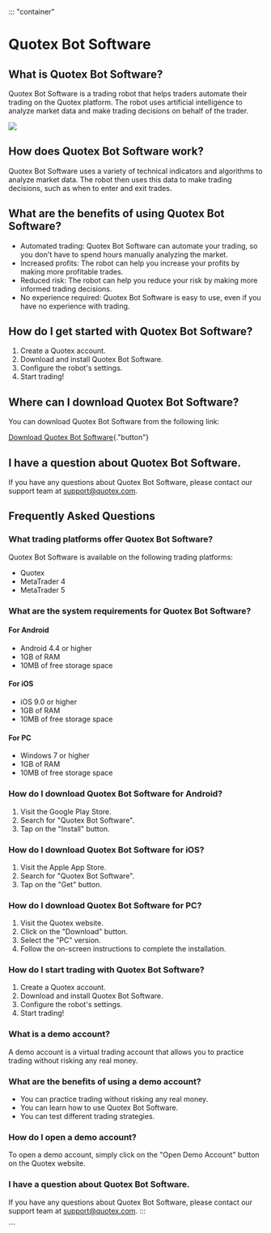 ::: \"container\"
# Quotex Bot Software

## What is Quotex Bot Software?

Quotex Bot Software is a trading robot that helps traders automate their
trading on the Quotex platform. The robot uses artificial intelligence
to analyze market data and make trading decisions on behalf of the
trader.

[![](https://static.quotex.io/files/4_en/300_250.jpg)](https://traff.sbs/brokerqxlid)

## How does Quotex Bot Software work?

Quotex Bot Software uses a variety of technical indicators and
algorithms to analyze market data. The robot then uses this data to make
trading decisions, such as when to enter and exit trades.

## What are the benefits of using Quotex Bot Software?

-   Automated trading: Quotex Bot Software can automate your trading, so
    you don\'t have to spend hours manually analyzing the market.
-   Increased profits: The robot can help you increase your profits by
    making more profitable trades.
-   Reduced risk: The robot can help you reduce your risk by making more
    informed trading decisions.
-   No experience required: Quotex Bot Software is easy to use, even if
    you have no experience with trading.

## How do I get started with Quotex Bot Software?

1.  Create a Quotex account.
2.  Download and install Quotex Bot Software.
3.  Configure the robot\'s settings.
4.  Start trading!

## Where can I download Quotex Bot Software?

You can download Quotex Bot Software from the following link:

[Download Quotex Bot
Software](\%22https://traff.sbs/brokerqxlid\%22){."button"}

## I have a question about Quotex Bot Software.

If you have any questions about Quotex Bot Software, please contact our
support team at support@quotex.com.

## Frequently Asked Questions

### What trading platforms offer Quotex Bot Software?

Quotex Bot Software is available on the following trading platforms:

-   Quotex
-   MetaTrader 4
-   MetaTrader 5

### What are the system requirements for Quotex Bot Software?

#### For Android

-   Android 4.4 or higher
-   1GB of RAM
-   10MB of free storage space

#### For iOS

-   iOS 9.0 or higher
-   1GB of RAM
-   10MB of free storage space

#### For PC

-   Windows 7 or higher
-   1GB of RAM
-   10MB of free storage space

### How do I download Quotex Bot Software for Android?

1.  Visit the Google Play Store.
2.  Search for "Quotex Bot Software".
3.  Tap on the "Install" button.

### How do I download Quotex Bot Software for iOS?

1.  Visit the Apple App Store.
2.  Search for "Quotex Bot Software".
3.  Tap on the "Get" button.

### How do I download Quotex Bot Software for PC?

1.  Visit the Quotex website.
2.  Click on the "Download" button.
3.  Select the "PC" version.
4.  Follow the on-screen instructions to complete the installation.

### How do I start trading with Quotex Bot Software?

1.  Create a Quotex account.
2.  Download and install Quotex Bot Software.
3.  Configure the robot\'s settings.
4.  Start trading!

### What is a demo account?

A demo account is a virtual trading account that allows you to practice
trading without risking any real money.

### What are the benefits of using a demo account?

-   You can practice trading without risking any real money.
-   You can learn how to use Quotex Bot Software.
-   You can test different trading strategies.

### How do I open a demo account?

To open a demo account, simply click on the "Open Demo Account"
button on the Quotex website.

### I have a question about Quotex Bot Software.

If you have any questions about Quotex Bot Software, please contact our
support team at support@quotex.com.
:::

\`\`\`

